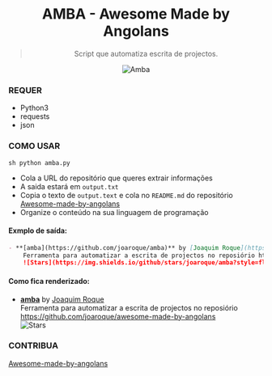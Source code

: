 <div align="center">
  
# AMBA - Awesome Made by Angolans
> Script que automatiza escrita de projectos.

<img alt="Amba" src="https://github.com/joaroque/amba/raw/main/screenshots/amba.jpg">

</div>

### REQUER
- Python3
- requests
- json

### COMO USAR
`sh
python amba.py
`
- Cola a URL do repositório que queres extrair informações
- A saida estará em `output.txt`
- Copia o texto de `output.text` e cola no `README.md` do repositório [Awesome-made-by-angolans](https://github.com/joaroque/awesome-made-by-angolans)
- Organize o conteúdo na sua linguagem de programação

#### Exmplo de saída:

```md
- **[amba](https://github.com/joaroque/amba)** by [Joaquim Roque](https://github.com/joaroque)   
    Ferramenta para automatizar a escrita de projectos no reposiório https://github.com/joaroque/awesome-made-by-angolans  
  	![Stars](https://img.shields.io/github/stars/joaroque/amba?style=flat-square)
```

#### Como fica renderizado:

- **[amba](https://github.com/joaroque/amba)** by [Joaquim Roque](https://github.com/joaroque)   
    Ferramenta para automatizar a escrita de projectos no reposiório https://github.com/joaroque/awesome-made-by-angolans  
  	![Stars](https://img.shields.io/github/stars/joaroque/amba?style=flat-square)

### CONTRIBUA
[Awesome-made-by-angolans](https://github.com/joaroque/awesome-made-by-angolans)
